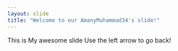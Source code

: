 ```yaml
---
layout: slide
title: "Welcome to our AmanyMuhammad34's slide!"
---
```

This is My awesome slide
Use the left arrow to go back!